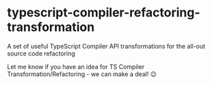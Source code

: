 # typescript-compiler-refactoring-transformation
A set of useful TypeScript Compiler API transformations for the all-out source code refactoring

Let me know if you have an idea for TS Compiler Transformation/Refactoring - we can make a deal! :wink:
